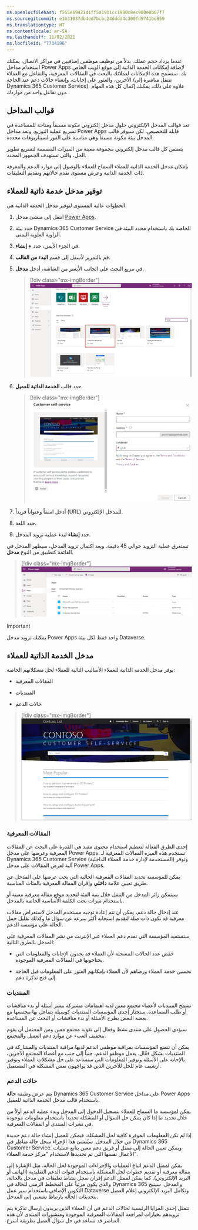 ```yaml
---
ms.openlocfilehash: f555e6942141ff5a1911cc1980c8ec980e0b07f7
ms.sourcegitcommit: e1b31037db4ed7bcbc24dddd4c300fd9741be859
ms.translationtype: HT
ms.contentlocale: ar-SA
ms.lasthandoff: 11/02/2021
ms.locfileid: "7734196"
---
```

عندما يزداد حجم عملك، بدلاً من توظيف موظفين إضافيين في مراكز الاتصال، يمكنك استخدام مداخل Power Apps لإضافة إمكانات الخدمة الذاتية إلى موقع الويب الخاص بك. ستسمح هذه الإمكانات لعملائك بالبحث في المقالات المعرفية، والتفاعل مع العملاء الآخرين، والعثور على إجابات، وإنشاء حالات دعم عند الحاجة (تنتقل مباشرة إلى Dynamics 365 Customer Service).
علاوة على ذلك، يمكنك إكمال كل هذه المهام دون تفاعل واحد من مواردك.

## <a name="portal-templates"></a>قوالب ‏‫المداخل

تعد قوالب المدخل الإلكتروني حلول مدخل إلكتروني مكونة مسبقاً ومتاحة للمساعدة في تسريع عملية التوزيع. وتعد مداخل Power Apps قابلة للتخصيص، لكن سيوفر قالب المدخل بيئة مكونة مسبقاً وهي مناسبة على الفور لسيناريوهات محددة.

يتضمن كل قالب مدخل إلكتروني مجموعة معينة من الميزات المصممة لتسريع تطوير الحل، والتي تستهدف الجمهور المحدد.

بإمكان مدخل الخدمة الذاتية للعملاء‬ السماح للعملاء بالوصول إلى موارد الدعم والمعرفة ذات الخدمة الذاتية وعرض مستوى تقدم حالاتهم وتقديم التعليقات.

## <a name="provision-a-customer-self-service-portal"></a>توفير مدخل خدمة ذاتية للعملاء

الخطوات عالية المستوى لتوفير مدخل الخدمة الذاتية هي:

1. انتقل إلى منشئ مدخل [Power Apps](https://make.powerapps.com?azure-portal=true).

1. حدد بيئة Dynamics 365 Customer Service الخاصة بك باستخدام محدد البيئة في الزاوية العلوية اليمنى.

1. في الجزء الأيمن، حدد **+ إنشاء**.

1. قم بالتمرير لأسفل إلى قسم **البدء من القالب**.

1. في مربع البحث على الجانب الأيسر من الشاشة، أدخل **مدخل**.

   > [!div class="mx-imgBorder"]
   > ![لقطة شاشة لقوالب المدخل في مدخل المنشئ.](../media/3-portal-templates.png#lightbox)

1. حدد قالب **الخدمة الذاتية للعميل**.

   > [!div class="mx-imgBorder"]
   > ![لقطة شاشة تعرض مربع حوار المدخل الجديد.](../media/3-create-portal.png#lightbox)

1. أدخل اسماً وعنواناً فريداً (URL) للمدخل الإلكتروني.

1. حدد اللغة.

1. حدد **إنشاء** لبدء عملية تزويد المدخل.

تستغرق عملية التزويد حوالي 45 دقيقة. وبعد اكتمال تزويد المدخل، سيظهر المدخل في القائمة كتطبيق من النوع **مدخل**.

> [!div class="mx-imgBorder"]
> ![لقطة شاشة لقائمة التطبيقات في مدخل الشركة المصنّعة مع تطبيق المدخل في الأعلى.](../media/3-app-list.png#lightbox)

> [!IMPORTANT]
> يمكنك تزويد مدخل Power Apps واحد فقط لكل بيئة Dataverse.

## <a name="customer-self-service-portal"></a>مدخل الخدمة الذاتية للعملاء

يوفر مدخل الخدمة الذاتية للعملاء الأساليب التالية للعملاء لحل مشكلاتهم الخاصة:

- المقالات المعرفية

- المنتديات

- حالات الدعم

> [!div class="mx-imgBorder"]
> ![لقطة شاشة تعرض مثالاً لمدخل الخدمة الذاتية للعملاء.](../media/3-self-service-portal.png#lightbox)

### <a name="knowledge-articles"></a>المقالات المعرفية

إحدى الطرق الفعالة لتعظيم استخدام محتوى مفيد هي القدرة على البحث عن المقالات المعرفية وعرضها على مدخل Power Apps. تستخدم هذه الميزة المقالات المعرفية لـ Dynamics 365 Customer Service (المستخدمة لإدارة خدمة العملاء الداخلية) وتوفر آلية لعرض المقالات على مدخل Power Apps.

يمكن للمؤسسة تحديد المقالات المعرفية الحالية التي يجب عرضها على المدخل عن طريق تعيين علامة **داخلي** وإقران المقالة المعرفية بالفئات المناسبة.

سيتمكن زائر المدخل من التنقل خلال بنية الفئة لتحديد موقع مقالة معرفية معينة أو باستخدام ميزات بحث الكلمة الأساسية الخاصة بالمدخل.

عند إدخال حالة دعم، يمكن أن تتم إعادة توجيه مستخدم المدخل لاستعراض مقالات معرفية قد تكون ذات صلة لتقديم استجابة أكثر سرعة عن سؤال ما وكذلك تقليل حمل الحالة على مؤسسة الدعم.

ستستفيد المؤسسة التي تقدم دعم العملاء عبر الإنترنت من نشر المقالات المعرفية على المدخل بالطرق التالية:

- خفض عدد الحالات المسجلة لأن العملاء قد يجدون الإجابات والمعلومات التي يحتاجونها في المقالات المعرفية الموجودة.

- تحسين خدمة العملاء ورضاهم لأن العملاء بإمكانهم العثور على المعلومات قبل الحاجة إلى فتح تذكرة دعم.

### <a name="forums"></a>المنتديات

تسمح المنتديات لأعضاء مجتمع معين لديه اهتمامات مشتركة بنشر أسئلة أو بدء مناقشات أو طلب المساعدة. ستختار إحدى المؤسسات المنتديات كوسيلة يتفاعل بها مجتمعها مع بعضه البعض بطرح الأسئلة أو بدء مناقشات أو البحث عن المساعدة.

سيؤدي الحصول على منتدى نشط وفعال إلى تقوية مجتمع معين ومن المحتمل أن يقوم بتخفيف العبء عن موارد دعم العميل والمجتمع.

يمكن أن تتمتع المؤسسات بمراقبة موظفي الدعم لديها مراقبة المنتديات والمشاركة في المنتديات بشكل فعّال. يعمل موظفو الدعم، جنباً إلى جنب مع أعضاء المجتمع الآخرين، بالإجابة على الأسئلة وتوفير المعلومات التي ستساعد على حل مشكلات العملاء وتوفير أرشيف عام للحل للآخرين الذين قد يواجهون نفس المشكلة في المستقبل.

### <a name="support-cases"></a>حالات الدعم

يتم عرض وظيفة **حالة** Dynamics 365 Customer Service على مداخل Power Apps باستخدام قالب مدخل الخدمة الذاتية للعميل.

يمكن لمؤسسة ما السماح للعملاء بتسجيل الدخول إلى المدخل وبدء عملية الدعم أولاً من خلال تحديد ما إذا كان يمكن حل السؤال أو المشكلة تحديداً باستخدام معلومات موجودة في نشرات المنتدى أو المقالات المعرفية.

إذا لم تكن المعلومات الموفرة كافية لحل المشكلة، فيمكن للعميل إنشاء حالة دعم جديدة من خلال المدخل. سيُنشئ هذا الإجراء سجل حالة مناظر في Dynamics 365 Customer Service.
ويمكن تعيين الحالة إلى ممثل أو فريق دعم معين يتابع عمليات الأعمال نفسها التي تم تحديدها لاستخدام "مركز خدمة العملاء".

يمكن لممثل الدعم اتباع العمليات والإجراءات الموجودة لحل الحالة، مثل الإشارة إلى مقالة معرفية أو تقديم خطوات لحل المشكلة باستخدام قنوات الدعم التقليدية (الهاتف أو البريد الإلكتروني). كما يمكن لممثل الدعم إقران سجل نشاط تعليقات في مدخل بالحالة، والذي يكون مرئياً على المخطط الزمني للحالة في Dynamics 365 والمدخل. سيتيح التكوين الإضافي باستخدام سير عمل Dataverse وتكامل البريد الإلكتروني إعلام العميل بتحديثات الحالة بارتباط تشعبي إلى المدخل.

تتمثل إحدى المزايا الرئيسية لحالات الدعم في أن العملاء الذين يريدون إرسال تذكرة يتم تزويدهم بخيارات لمراجعة المقالات المعرفية الموجودة ومنشورات المنتدى لأن هذه العناصر قد تساعد في حل سؤال العميل بطريقة أسرع.
